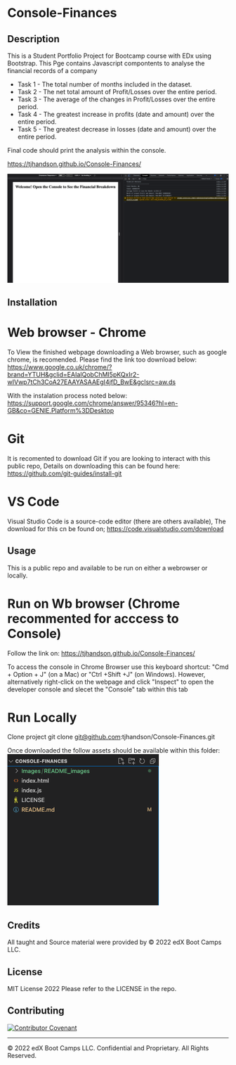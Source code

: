 # Console-Finances

## Description 

This is a Student Portfolio Project for Bootcamp course with EDx using Bootstrap. This Pge contains Javascript compontents to analyse the financial records of a company

* Task 1 - The total number of months included in the dataset.
* Task 2 - The net total amount of Profit/Losses over the entire period.
* Task 3 - The average of the changes in Profit/Losses over the entire period.
* Task 4 - The greatest increase in profits (date and amount) over the entire period.
* Task 5 - The greatest decrease in losses (date and amount) over the entire period.

Final code should print the analysis within the console.

https://tjhandson.github.io/Console-Finances/

![alt text](./images/README_images/console-Finances_display.png)

## Installation

# Web browser - Chrome
To View the finished webpage downloading a Web browser, such as google chrome, is recomended. Please find the link too download below: https://www.google.co.uk/chrome/?brand=YTUH&gclid=EAIaIQobChMI5pKQxIr2-wIVwp7tCh3CoA27EAAYASAAEgI4jfD_BwE&gclsrc=aw.ds

With the instalation process noted below: https://support.google.com/chrome/answer/95346?hl=en-GB&co=GENIE.Platform%3DDesktop


# Git 
It is recomented to download Git if you are looking to interact with this public repo, Details on downloading this can be found here: https://github.com/git-guides/install-git

# VS Code
Visual Studio Code is a source-code editor (there are others available), The download for this cn be found on; https://code.visualstudio.com/download

## Usage 
This is a public repo and available to be run on either a webrowser or locally. 

# Run on Wb browser (Chrome recommented for acccess to Console)
Follow the link on: https://tjhandson.github.io/Console-Finances/

To access the console in Chrome Browser use this keyboard shortcut: "Cmd + Option + J" (on a Mac) or "Ctrl +Shift +J" (on Windows). 
However, alternatively right-click on the webpage and click "Inspect" to open the developer console and slecet the "Console" tab within this tab


# Run Locally 

Clone project
git clone git@github.com:tjhandson/Console-Finances.git

Once downloaded the follow assets should be available within this folder:
![alt text](./images/README_images/console-Finances_contents.png)


## Credits

All taught and Source material were provided by © 2022 edX Boot Camps LLC.

## License

MIT License 2022 Please refer to the LICENSE in the repo.


## Contributing

[![Contributor Covenant](https://img.shields.io/badge/Contributor%20Covenant-2.1-4baaaa.svg)](code_of_conduct.md)



---

© 2022 edX Boot Camps LLC. Confidential and Proprietary. All Rights Reserved.